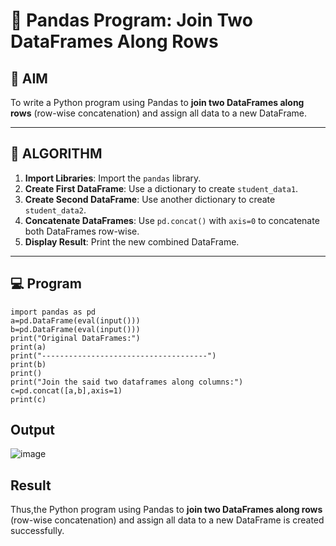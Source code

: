 # 🧪 Pandas Program: Join Two DataFrames Along Rows

## 🎯 AIM

To write a Python program using Pandas to **join two DataFrames along rows** (row-wise concatenation) and assign all data to a new DataFrame.

---

## 🧠 ALGORITHM

1. **Import Libraries**: Import the `pandas` library.
2. **Create First DataFrame**: Use a dictionary to create `student_data1`.
3. **Create Second DataFrame**: Use another dictionary to create `student_data2`.
4. **Concatenate DataFrames**: Use `pd.concat()` with `axis=0` to concatenate both DataFrames row-wise.
5. **Display Result**: Print the new combined DataFrame.

---

## 💻 Program

```
import pandas as pd
a=pd.DataFrame(eval(input()))
b=pd.DataFrame(eval(input()))
print("Original DataFrames:")
print(a)
print("-------------------------------------")
print(b)
print()
print("Join the said two dataframes along columns:")
c=pd.concat([a,b],axis=1)
print(c)
```

## Output
![image](https://github.com/user-attachments/assets/051c858b-cd5d-4904-b839-aea58ed29616)

## Result
Thus,the Python program using Pandas to **join two DataFrames along rows** (row-wise concatenation) and assign all data to a new DataFrame is created successfully.
